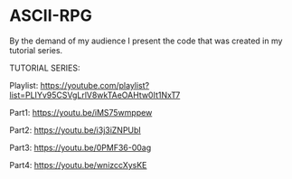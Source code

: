 # ASCII-RPG
By the demand of my audience I present the code that was created in my tutorial series.

TUTORIAL SERIES:

Playlist: https://youtube.com/playlist?list=PLIYv95CSVgLrlV8wkTAeOAHtw0It1NxT7

Part1: https://youtu.be/iMS75wmppew

Part2: https://youtu.be/i3j3iZNPUbI

Part3: https://youtu.be/0PMF36-00ag

Part4: https://youtu.be/wnizccXysKE
